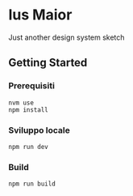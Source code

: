 # Ius Maior

Just another design system sketch

## Getting Started


### Prerequisiti


```
nvm use
npm install
```

### Sviluppo locale

```
npm run dev
```

### Build

```
npm run build
```
